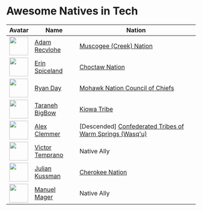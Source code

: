 # Awesome Natives in Tech

| Avatar                                                                       | Name                                             | Nation                                                          |
| ---------------------------------------------------------------------------- | ------------------------------------------------ | --------------------------------------------------------------- |
| <img src="https://avatars3.githubusercontent.com/u/9747933?v=4" width=50 />  | [Adam Recvlohe](https://github.com/arecvlohe)    | [Muscogee (Creek) Nation](https://www.mcn-nsn.gov/)             |
| <img src="https://avatars3.githubusercontent.com/u/467627?v=4" width=50 />   | [Erin Spiceland](https://github.com/erinspice)   | [Choctaw Nation](https://www.choctawnation.com/)                |
| <img src="https://avatars2.githubusercontent.com/u/119903?v=4" width=50 />   | [Ryan Day](https://github.com/soldair)           | [Mohawk Nation Council of Chiefs](http://www.mohawknation.org/) |
| <img src="https://avatars2.githubusercontent.com/u/16637207?v=4" width=50 /> | [Taraneh BigBow](https://github.com/tarzioo)     | [Kiowa Tribe](https://kiowatribe.org/)                          |
| <img  src="https://avatars1.githubusercontent.com/u/1409156?v=4" width=50 /> | [Alex Clemmer](https://github.com/hausdorff)     | [Descended] [Confederated Tribes of Warm Springs (Wasq'u)](https://warmsprings-nsn.gov/)                        |
| <img src="https://avatars2.githubusercontent.com/u/3577743?v=4" width=50 />  | [Victor Temprano](https://github.com/tempranova) | Native Ally                                                     |
| <img src="https://avatars2.githubusercontent.com/u/305978?v=4" width=50>     | [Julian Kussman](https://github.com/jkuss)       | [Cherokee Nation](https://www.cherokee.org/)                    |
| <img src="https://avatars2.githubusercontent.com/u/457373?v=4" width=50>     | [Manuel Mager](https://github.com/pywirrarika)   | Native Ally                                                     |
